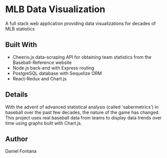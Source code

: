 # MLB Data Visualization

A full stack web application providing data visualizations for decades of MLB statistics


## Built With
 - Cheerio.js data-scraping API for obtaining team statistics from the Baseball-Reference website
 - Node.js back-end with Express routing
 - PostgreSQL database with Sequelize ORM
 - React-Redux and Chart.js 

## Details
 With the advent of advanced statistical analysis (called 'sabermetrics') in baseball over the past few decades, the nature of the game has changed. This project uses real baseball data from teams to display data trends over time using graphs built with Chart.js.
 
## Author
 Daniel Fontana
